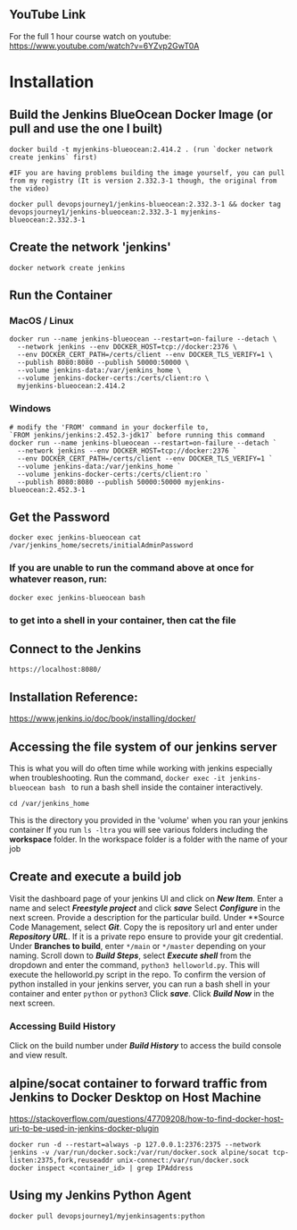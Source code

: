 
## YouTube Link
For the full 1 hour course watch on youtube:
https://www.youtube.com/watch?v=6YZvp2GwT0A

# Installation
## Build the Jenkins BlueOcean Docker Image (or pull and use the one I built)
```
docker build -t myjenkins-blueocean:2.414.2 . (run `docker network create jenkins` first)

#IF you are having problems building the image yourself, you can pull from my registry (It is version 2.332.3-1 though, the original from the video)

docker pull devopsjourney1/jenkins-blueocean:2.332.3-1 && docker tag devopsjourney1/jenkins-blueocean:2.332.3-1 myjenkins-blueocean:2.332.3-1
```

## Create the network 'jenkins'
```
docker network create jenkins
```

## Run the Container
### MacOS / Linux
```
docker run --name jenkins-blueocean --restart=on-failure --detach \
  --network jenkins --env DOCKER_HOST=tcp://docker:2376 \
  --env DOCKER_CERT_PATH=/certs/client --env DOCKER_TLS_VERIFY=1 \
  --publish 8080:8080 --publish 50000:50000 \
  --volume jenkins-data:/var/jenkins_home \
  --volume jenkins-docker-certs:/certs/client:ro \
  myjenkins-blueocean:2.414.2
```

### Windows
```
# modify the 'FROM' command in your dockerfile to, 
`FROM jenkins/jenkins:2.452.3-jdk17` before running this command
docker run --name jenkins-blueocean --restart=on-failure --detach `
  --network jenkins --env DOCKER_HOST=tcp://docker:2376 `
  --env DOCKER_CERT_PATH=/certs/client --env DOCKER_TLS_VERIFY=1 `
  --volume jenkins-data:/var/jenkins_home `
  --volume jenkins-docker-certs:/certs/client:ro `
  --publish 8080:8080 --publish 50000:50000 myjenkins-blueocean:2.452.3-1
```


## Get the Password
```
docker exec jenkins-blueocean cat /var/jenkins_home/secrets/initialAdminPassword
```
### If you are unable to run the command above at once for whatever reason, run:
```
docker exec jenkins-blueocean bash
```
### to get into a shell in your container, then cat the file

## Connect to the Jenkins
```
https://localhost:8080/
```

## Installation Reference:
https://www.jenkins.io/doc/book/installing/docker/


## Accessing the file system of our jenkins server
This is what you will do often time while working with jenkins especially when troubleshooting. 
Run the command, ```docker exec -it jenkins-blueocean bash ``` to run a bash shell inside the container interactively.
```
cd /var/jenkins_home
```
This is the directory you provided in the 'volume' when you ran your jenkins container
If you run ``` ls -ltra ``` you will see various folders including the **workspace** folder.
In the workspace folder is a folder with the name of your job


## Create and execute a build job
Visit the dashboard page of your jenkins UI and click on ***New Item***. Enter a name and select ***Freestyle project*** and click ***save***
Select ***Configure*** in the next screen. Provide a description for the particular build. Under **Source Code Management, select ***Git***.
Copy the is repository url and enter under ***Repository URL***. If it is a private repo ensure to provide your git credential.
Under **Branches to build**, enter ```*/main``` or ```*/master``` depending on your naming. 
Scroll down to ***Build Steps***, select ***Execute shell*** from the dropdown and enter the command, ```python3 helloworld.py```. 
This will execute the helloworld.py script in the repo. To confirm the version of python installed in your jenkins server, you can run a bash shell in your container and enter ```python``` or ```python3``` Click ***save***.
Click ***Build Now*** in the next screen.

### Accessing Build History
Click on the build number under ***Build History*** to access the build console and view result.

## alpine/socat container to forward traffic from Jenkins to Docker Desktop on Host Machine

https://stackoverflow.com/questions/47709208/how-to-find-docker-host-uri-to-be-used-in-jenkins-docker-plugin
```
docker run -d --restart=always -p 127.0.0.1:2376:2375 --network jenkins -v /var/run/docker.sock:/var/run/docker.sock alpine/socat tcp-listen:2375,fork,reuseaddr unix-connect:/var/run/docker.sock
docker inspect <container_id> | grep IPAddress
```

## Using my Jenkins Python Agent
```
docker pull devopsjourney1/myjenkinsagents:python
```
